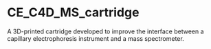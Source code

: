 # CE_C4D_MS_cartridge
A 3D-printed cartridge developed to improve the interface between a capillary electrophoresis instrument and a mass spectrometer.
